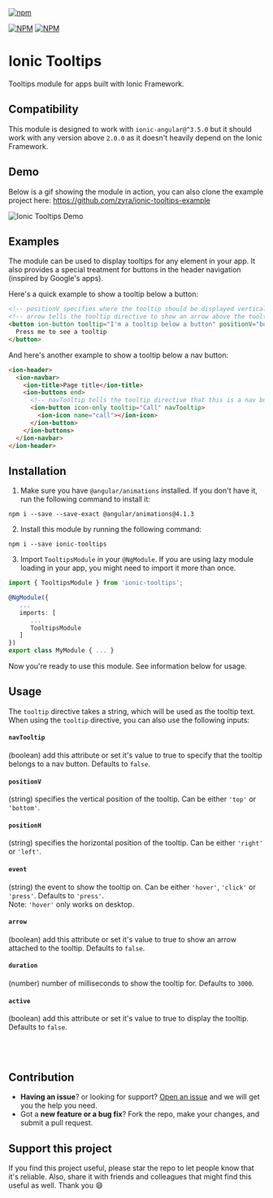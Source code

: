 [![npm](https://img.shields.io/npm/l/express.svg)](https://www.npmjs.com/package/ionic-tooltips/)

[![NPM](https://nodei.co/npm/ionic-tooltips.png?stars&downloads)](https://nodei.co/npm/ionic-tooltips/)
[![NPM](https://nodei.co/npm-dl/ionic-tooltips.png?months=6&height=2)](https://nodei.co/npm/ionic-tooltips/)

# Ionic Tooltips
Tooltips module for apps built with Ionic Framework.

## Compatibility
This module is designed to work with `ionic-angular@^3.5.0` but it should work with any version above `2.0.0` as it doesn't heavily depend on the Ionic Framework.

## Demo
Below is a gif showing the module in action, you can also clone the example project here: https://github.com/zyra/ionic-tooltips-example

![Ionic Tooltips Demo](https://github.com/zyra/ionic-tooltips-example/blob/master/ionic-tooltips.gif?raw=true)

## Examples

The module can be used to display tooltips for any element in your app. It also provides a special treatment for buttons in the header navigation (inspired by Google's apps).

Here's a quick example to show a tooltip below a button:
```html
<!-- positionV specifies where the tooltip should be displayed vertically, can be either top or bottom -->
<!-- arrow tells the tooltip directive to show an arrow above the tooltip box -->
<button ion-button tooltip="I'm a tooltip below a button" positionV="bottom" arrow>
  Press me to see a tooltip
</button>
```

And here's another example to show a tooltip below a nav button:
```html
<ion-header>
  <ion-navbar>
    <ion-title>Page title</ion-title>
    <ion-buttons end>
      <!-- navTooltip tells the tooltip directive that this is a nav button -->
      <ion-button icon-only tooltip="Call" navTooltip>
        <ion-icon name="call"></ion-icon>
      </ion-button>
    </ion-buttons>
  </ion-navbar>
</ion-header>
```

## Installation
1. Make sure you have `@angular/animations` installed. If you don't have it, run the following command to install it:
```shell
npm i --save --save-exact @angular/animations@4.1.3
```
2. Install this module by running the following command:
```shell
npm i --save ionic-tooltips
```
3. Import `TooltipsModule` in your `@NgModule`. If you are using lazy module loading in your app, you might need to import it more than once.
```ts
import { TooltipsModule } from 'ionic-tooltips';

@NgModule({
   ...
   imports: [
      ...
      TooltipsModule
   ]
})
export class MyModule { ... }
```

Now you're ready to use this module. See information below for usage.

## Usage

The `tooltip` directive takes a string, which will be used as the tooltip text. When using the `tooltip` directive, you can also use the following inputs:

#### `navTooltip`
(boolean) add this attribute or set it's value to true to specify that the tooltip belongs to a nav button. Defaults to `false`.

#### `positionV`
(string) specifies the vertical position of the tooltip. Can be either `'top'` or `'bottom'`.

#### `positionH`
(string) specifies the horizontal position of the tooltip. Can be either `'right'` or `'left'`.

#### `event`
(string) the event to show the tooltip on. Can be either `'hover'`, `'click'` or `'press'`. Defaults to `'press'`.  
Note: `'hover'` only works on desktop.

#### `arrow`
(boolean) add this attribute or set it's value to true to show an arrow attached to the tooltip. Defaults to `false`.

#### `duration`
(number) number of milliseconds to show the tooltip for. Defaults to `3000`.

#### `active`
(boolean) add this attribute or set it's value to true to display the tooltip. Defaults to `false`.

<br><br>
## Contribution
- **Having an issue**? or looking for support? [Open an issue](https://github.com/zyra/ionic-tooltips/issues/new) and we will get you the help you need.
- Got a **new feature or a bug fix**? Fork the repo, make your changes, and submit a pull request.

## Support this project
If you find this project useful, please star the repo to let people know that it's reliable. Also, share it with friends and colleagues that might find this useful as well. Thank you :smile:
